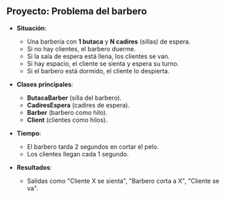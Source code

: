 ## Proyecto: Problema del barbero

- **Situación**:
    - Una barbería con **1 butaca** y **N cadires** (sillas) de espera.
    - Si no hay clientes, el barbero duerme.
    - Si la sala de espera está llena, los clientes se van.
    - Si hay espacio, el cliente se sienta y espera su turno.
    - Si el barbero está dormido, el cliente lo despierta.

- **Clases principales**:
    - **ButacaBarber** (silla del barbero).
    - **CadiresEspera** (cadires de espera).
    - **Barber** (barbero como hilo).
    - **Client** (clientes como hilos).

- **Tiempo**:
    - El barbero tarda 2 segundos en cortar el pelo.
    - Los clientes llegan cada 1 segundo.

- **Resultados**:
    - Salidas como "Cliente X se sienta", "Barbero corta a X", "Cliente se va".
